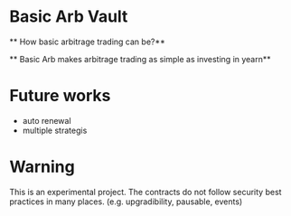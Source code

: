 # Basic Arb Vault
** How basic arbitrage trading can be?**

** Basic Arb makes arbitrage trading as simple as investing in yearn**

# Future works

* auto renewal
* multiple strategis


# Warning
This is an experimental project.
The contracts do not follow security best practices in many places. (e.g. upgradibility, pausable, events)